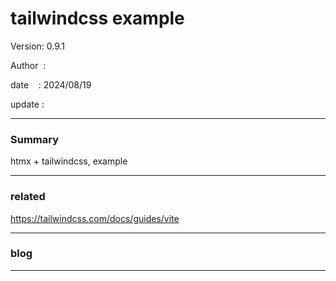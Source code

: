 ﻿# tailwindcss example

 Version: 0.9.1

 Author  :

 date    : 2024/08/19 

 update  :

***
### Summary

htmx + tailwindcss, example

***
### related

https://tailwindcss.com/docs/guides/vite

***
### blog 

***

